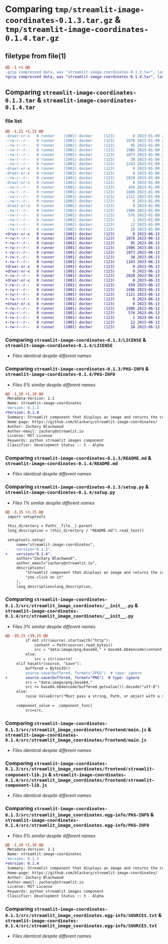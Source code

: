# Comparing `tmp/streamlit-image-coordinates-0.1.3.tar.gz` & `tmp/streamlit-image-coordinates-0.1.4.tar.gz`

## filetype from file(1)

```diff
@@ -1 +1 @@
-gzip compressed data, was "streamlit-image-coordinates-0.1.3.tar", last modified: Mon Jan  9 21:27:56 2023, max compression
+gzip compressed data, was "streamlit-image-coordinates-0.1.4.tar", last modified: Tue Jun 13 14:19:22 2023, max compression
```

## Comparing `streamlit-image-coordinates-0.1.3.tar` & `streamlit-image-coordinates-0.1.4.tar`

### file list

```diff
@@ -1,21 +1,21 @@
-drwxr-xr-x   0 runner    (1001) docker     (123)        0 2023-01-09 21:27:56.493697 streamlit-image-coordinates-0.1.3/
--rw-r--r--   0 runner    (1001) docker     (123)     1076 2023-01-09 21:27:37.000000 streamlit-image-coordinates-0.1.3/LICENSE
--rw-r--r--   0 runner    (1001) docker     (123)       95 2023-01-09 21:27:37.000000 streamlit-image-coordinates-0.1.3/MANIFEST.in
--rw-r--r--   0 runner    (1001) docker     (123)     1986 2023-01-09 21:27:56.493697 streamlit-image-coordinates-0.1.3/PKG-INFO
--rw-r--r--   0 runner    (1001) docker     (123)     1073 2023-01-09 21:27:37.000000 streamlit-image-coordinates-0.1.3/README.md
--rw-r--r--   0 runner    (1001) docker     (123)       38 2023-01-09 21:27:56.493697 streamlit-image-coordinates-0.1.3/setup.cfg
--rw-r--r--   0 runner    (1001) docker     (123)     1343 2023-01-09 21:27:37.000000 streamlit-image-coordinates-0.1.3/setup.py
-drwxr-xr-x   0 runner    (1001) docker     (123)        0 2023-01-09 21:27:56.485697 streamlit-image-coordinates-0.1.3/src/
-drwxr-xr-x   0 runner    (1001) docker     (123)        0 2023-01-09 21:27:56.489697 streamlit-image-coordinates-0.1.3/src/streamlit_image_coordinates/
--rw-r--r--   0 runner    (1001) docker     (123)     2829 2023-01-09 21:27:37.000000 streamlit-image-coordinates-0.1.3/src/streamlit_image_coordinates/__init__.py
-drwxr-xr-x   0 runner    (1001) docker     (123)        0 2023-01-09 21:27:56.493697 streamlit-image-coordinates-0.1.3/src/streamlit_image_coordinates/frontend/
--rw-r--r--   0 runner    (1001) docker     (123)      459 2023-01-09 21:27:37.000000 streamlit-image-coordinates-0.1.3/src/streamlit_image_coordinates/frontend/index.html
--rw-r--r--   0 runner    (1001) docker     (123)     1606 2023-01-09 21:27:37.000000 streamlit-image-coordinates-0.1.3/src/streamlit_image_coordinates/frontend/main.js
--rw-r--r--   0 runner    (1001) docker     (123)     1121 2023-01-09 21:27:37.000000 streamlit-image-coordinates-0.1.3/src/streamlit_image_coordinates/frontend/streamlit-component-lib.js
--rw-r--r--   0 runner    (1001) docker     (123)        0 2023-01-09 21:27:37.000000 streamlit-image-coordinates-0.1.3/src/streamlit_image_coordinates/frontend/style.css
-drwxr-xr-x   0 runner    (1001) docker     (123)        0 2023-01-09 21:27:56.489697 streamlit-image-coordinates-0.1.3/src/streamlit_image_coordinates.egg-info/
--rw-r--r--   0 runner    (1001) docker     (123)     1986 2023-01-09 21:27:56.000000 streamlit-image-coordinates-0.1.3/src/streamlit_image_coordinates.egg-info/PKG-INFO
--rw-r--r--   0 runner    (1001) docker     (123)      576 2023-01-09 21:27:56.000000 streamlit-image-coordinates-0.1.3/src/streamlit_image_coordinates.egg-info/SOURCES.txt
--rw-r--r--   0 runner    (1001) docker     (123)        1 2023-01-09 21:27:56.000000 streamlit-image-coordinates-0.1.3/src/streamlit_image_coordinates.egg-info/dependency_links.txt
--rw-r--r--   0 runner    (1001) docker     (123)       22 2023-01-09 21:27:56.000000 streamlit-image-coordinates-0.1.3/src/streamlit_image_coordinates.egg-info/requires.txt
--rw-r--r--   0 runner    (1001) docker     (123)       28 2023-01-09 21:27:56.000000 streamlit-image-coordinates-0.1.3/src/streamlit_image_coordinates.egg-info/top_level.txt
+drwxr-xr-x   0 runner    (1001) docker     (123)        0 2023-06-13 14:19:22.331160 streamlit-image-coordinates-0.1.4/
+-rw-r--r--   0 runner    (1001) docker     (123)     1076 2023-06-13 14:19:01.000000 streamlit-image-coordinates-0.1.4/LICENSE
+-rw-r--r--   0 runner    (1001) docker     (123)       95 2023-06-13 14:19:01.000000 streamlit-image-coordinates-0.1.4/MANIFEST.in
+-rw-r--r--   0 runner    (1001) docker     (123)     1986 2023-06-13 14:19:22.331160 streamlit-image-coordinates-0.1.4/PKG-INFO
+-rw-r--r--   0 runner    (1001) docker     (123)     1073 2023-06-13 14:19:01.000000 streamlit-image-coordinates-0.1.4/README.md
+-rw-r--r--   0 runner    (1001) docker     (123)       38 2023-06-13 14:19:22.331160 streamlit-image-coordinates-0.1.4/setup.cfg
+-rw-r--r--   0 runner    (1001) docker     (123)     1343 2023-06-13 14:19:01.000000 streamlit-image-coordinates-0.1.4/setup.py
+drwxr-xr-x   0 runner    (1001) docker     (123)        0 2023-06-13 14:19:22.319159 streamlit-image-coordinates-0.1.4/src/
+drwxr-xr-x   0 runner    (1001) docker     (123)        0 2023-06-13 14:19:22.323159 streamlit-image-coordinates-0.1.4/src/streamlit_image_coordinates/
+-rw-r--r--   0 runner    (1001) docker     (123)     2828 2023-06-13 14:19:01.000000 streamlit-image-coordinates-0.1.4/src/streamlit_image_coordinates/__init__.py
+drwxr-xr-x   0 runner    (1001) docker     (123)        0 2023-06-13 14:19:22.331160 streamlit-image-coordinates-0.1.4/src/streamlit_image_coordinates/frontend/
+-rw-r--r--   0 runner    (1001) docker     (123)      459 2023-06-13 14:19:01.000000 streamlit-image-coordinates-0.1.4/src/streamlit_image_coordinates/frontend/index.html
+-rw-r--r--   0 runner    (1001) docker     (123)     1606 2023-06-13 14:19:01.000000 streamlit-image-coordinates-0.1.4/src/streamlit_image_coordinates/frontend/main.js
+-rw-r--r--   0 runner    (1001) docker     (123)     1121 2023-06-13 14:19:01.000000 streamlit-image-coordinates-0.1.4/src/streamlit_image_coordinates/frontend/streamlit-component-lib.js
+-rw-r--r--   0 runner    (1001) docker     (123)        0 2023-06-13 14:19:01.000000 streamlit-image-coordinates-0.1.4/src/streamlit_image_coordinates/frontend/style.css
+drwxr-xr-x   0 runner    (1001) docker     (123)        0 2023-06-13 14:19:22.323159 streamlit-image-coordinates-0.1.4/src/streamlit_image_coordinates.egg-info/
+-rw-r--r--   0 runner    (1001) docker     (123)     1986 2023-06-13 14:19:22.000000 streamlit-image-coordinates-0.1.4/src/streamlit_image_coordinates.egg-info/PKG-INFO
+-rw-r--r--   0 runner    (1001) docker     (123)      576 2023-06-13 14:19:22.000000 streamlit-image-coordinates-0.1.4/src/streamlit_image_coordinates.egg-info/SOURCES.txt
+-rw-r--r--   0 runner    (1001) docker     (123)        1 2023-06-13 14:19:22.000000 streamlit-image-coordinates-0.1.4/src/streamlit_image_coordinates.egg-info/dependency_links.txt
+-rw-r--r--   0 runner    (1001) docker     (123)       22 2023-06-13 14:19:22.000000 streamlit-image-coordinates-0.1.4/src/streamlit_image_coordinates.egg-info/requires.txt
+-rw-r--r--   0 runner    (1001) docker     (123)       28 2023-06-13 14:19:22.000000 streamlit-image-coordinates-0.1.4/src/streamlit_image_coordinates.egg-info/top_level.txt
```

### Comparing `streamlit-image-coordinates-0.1.3/LICENSE` & `streamlit-image-coordinates-0.1.4/LICENSE`

 * *Files identical despite different names*

### Comparing `streamlit-image-coordinates-0.1.3/PKG-INFO` & `streamlit-image-coordinates-0.1.4/PKG-INFO`

 * *Files 5% similar despite different names*

```diff
@@ -1,10 +1,10 @@
 Metadata-Version: 2.1
 Name: streamlit-image-coordinates
-Version: 0.1.3
+Version: 0.1.4
 Summary: Streamlit component that displays an image and returns the coordinates when you click on it
 Home-page: https://github.com/blackary/streamlit-image-coordinates/
 Author: Zachary Blackwood
 Author-email: zachary@streamlit.io
 License: MIT License
 Keywords: python streamlit images component
 Classifier: Development Status :: 3 - Alpha
```

### Comparing `streamlit-image-coordinates-0.1.3/README.md` & `streamlit-image-coordinates-0.1.4/README.md`

 * *Files identical despite different names*

### Comparing `streamlit-image-coordinates-0.1.3/setup.py` & `streamlit-image-coordinates-0.1.4/setup.py`

 * *Files 1% similar despite different names*

```diff
@@ -3,15 +3,15 @@
 import setuptools
 
 this_directory = Path(__file__).parent
 long_description = (this_directory / "README.md").read_text()
 
 setuptools.setup(
     name="streamlit-image-coordinates",
-    version="0.1.3",
+    version="0.1.4",
     author="Zachary Blackwood",
     author_email="zachary@streamlit.io",
     description=(
         "Streamlit component that displays an image and returns the coordinates when "
         "you click on it"
     ),
     long_description=long_description,
```

### Comparing `streamlit-image-coordinates-0.1.3/src/streamlit_image_coordinates/__init__.py` & `streamlit-image-coordinates-0.1.4/src/streamlit_image_coordinates/__init__.py`

 * *Files 3% similar despite different names*

```diff
@@ -39,15 +39,15 @@
         if not str(source).startswith("http"):
             content = Path(source).read_bytes()
             src = "data:image/png;base64," + base64.b64encode(content).decode("utf-8")
         else:
             src = str(source)
     elif hasattr(source, "save"):
         buffered = BytesIO()
-        source.save(buffered, format="JPEG")  # type: ignore
+        source.save(buffered, format="PNG")  # type: ignore
         src = "data:image/png;base64,"
         src += base64.b64encode(buffered.getvalue()).decode("utf-8")  # type: ignore
     else:
         raise ValueError("Must pass a string, Path, or object with a save method")
 
     component_value = _component_func(
         src=src,
```

### Comparing `streamlit-image-coordinates-0.1.3/src/streamlit_image_coordinates/frontend/main.js` & `streamlit-image-coordinates-0.1.4/src/streamlit_image_coordinates/frontend/main.js`

 * *Files identical despite different names*

### Comparing `streamlit-image-coordinates-0.1.3/src/streamlit_image_coordinates/frontend/streamlit-component-lib.js` & `streamlit-image-coordinates-0.1.4/src/streamlit_image_coordinates/frontend/streamlit-component-lib.js`

 * *Files identical despite different names*

### Comparing `streamlit-image-coordinates-0.1.3/src/streamlit_image_coordinates.egg-info/PKG-INFO` & `streamlit-image-coordinates-0.1.4/src/streamlit_image_coordinates.egg-info/PKG-INFO`

 * *Files 5% similar despite different names*

```diff
@@ -1,10 +1,10 @@
 Metadata-Version: 2.1
 Name: streamlit-image-coordinates
-Version: 0.1.3
+Version: 0.1.4
 Summary: Streamlit component that displays an image and returns the coordinates when you click on it
 Home-page: https://github.com/blackary/streamlit-image-coordinates/
 Author: Zachary Blackwood
 Author-email: zachary@streamlit.io
 License: MIT License
 Keywords: python streamlit images component
 Classifier: Development Status :: 3 - Alpha
```

### Comparing `streamlit-image-coordinates-0.1.3/src/streamlit_image_coordinates.egg-info/SOURCES.txt` & `streamlit-image-coordinates-0.1.4/src/streamlit_image_coordinates.egg-info/SOURCES.txt`

 * *Files identical despite different names*


